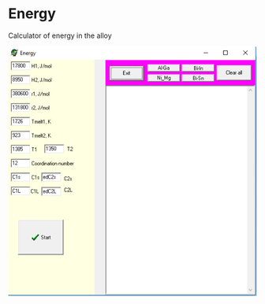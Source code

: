 # Energy
Calculator of energy in the alloy

![alt text](https://github.com/UkrRobot/Energy/blob/master/energy_scrn.png)
